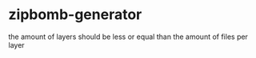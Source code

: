 # zipbomb-generator

the amount of layers should be less or equal than the amount of files per layer


